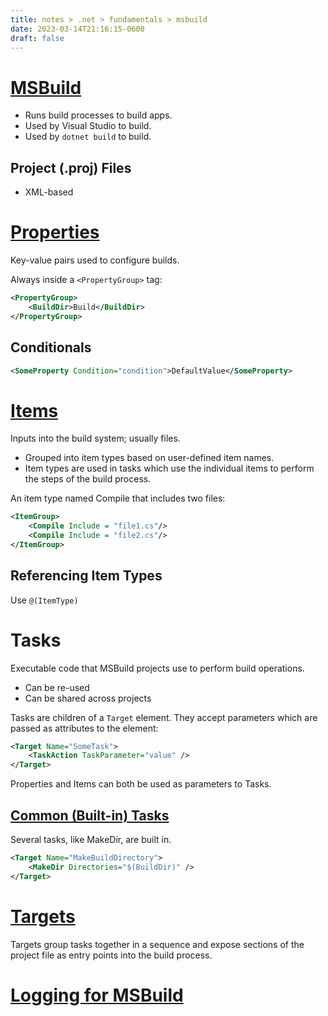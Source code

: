 ```yaml
---
title: notes > .net > fundamentals > msbuild
date: 2023-03-14T21:16:15-0600
draft: false
---
```

# [MSBuild](https://learn.microsoft.com/en-us/visualstudio/msbuild/msbuild?view=vs-2022)
- Runs build processes to build apps.
- Used by Visual Studio to build.
- Used by `dotnet build` to build.

## Project (.proj) Files
- XML-based

# [Properties](https://learn.microsoft.com/en-us/visualstudio/msbuild/msbuild-properties?view=vs-2022)
Key-value pairs used to configure builds.

Always inside a `<PropertyGroup>` tag:
```xml
<PropertyGroup>
    <BuildDir>Build</BuildDir>
</PropertyGroup>
```

## Conditionals
```xml
<SomeProperty Condition="condition">DefaultValue</SomeProperty>
```

# [Items](https://learn.microsoft.com/en-us/visualstudio/msbuild/msbuild-items?view=vs-2022)
Inputs into the build system; usually files.
- Grouped into item types based on user-defined item names.
- Item types are used in tasks which use the individual items to perform the steps of the build process.

An item type named Compile that includes two files:
```xml
<ItemGroup>
    <Compile Include = "file1.cs"/>
    <Compile Include = "file2.cs"/>
</ItemGroup>
```
## Referencing Item Types
Use `@(ItemType)`

# Tasks
Executable code that MSBuild projects use to perform build operations.
- Can be re-used
- Can be shared across projects

Tasks are children of a `Target` element. They accept parameters which are passed as attributes to the element:
```xml
<Target Name="SomeTask">
    <TaskAction TaskParameter="value" />
</Target>
```

Properties and Items can both be used as parameters to Tasks.

## [Common (Built-in) Tasks](https://learn.microsoft.com/en-us/visualstudio/msbuild/msbuild-task-reference?view=vs-2022)
Several tasks, like MakeDir, are built in.
```xml
<Target Name="MakeBuildDirectory">
    <MakeDir Directories="$(BuildDir)" />
</Target>
```
# [Targets](https://learn.microsoft.com/en-us/visualstudio/msbuild/msbuild-targets?view=vs-2022)
Targets group tasks together in a sequence and expose sections of the project file as entry points into the build process.

# [Logging for MSBuild](https://learn.microsoft.com/en-us/visualstudio/msbuild/logging-in-msbuild?view=vs-2022)
